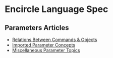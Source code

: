 Encircle Language Spec
====================

Parameters Articles
-------------------

- [Relations Between Commands & Objects](relations-between-commands-and-objects.md)
- [Imported Parameter Concepts](imported-parameter-concepts.md)
- [Miscellaneous Parameter Topics](miscellaneous-parameter-topics.md)